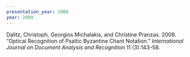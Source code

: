 ```yaml
---
presentation_year: 2008
year: 2008
---
```


Dalitz, Christoph, Georgios Michalakis, and Christine Pranzas. 2008. “Optical Recognition of Psaltic Byzantine Chant Notation.” <i>International Journal on Document Analysis and Recognition</i> 11 (3):143–58.